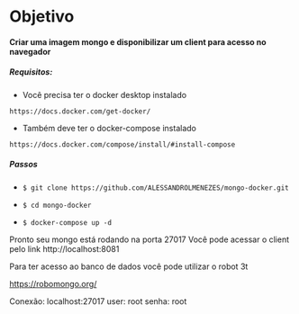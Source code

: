 # Objetivo 
#### Criar uma imagem mongo e disponibilizar um client para acesso no navegador 

##### Requisitos:

- Você precisa ter o docker desktop instalado 

`https://docs.docker.com/get-docker/`

- Também deve ter o docker-compose instalado 

`https://docs.docker.com/compose/install/#install-compose`

##### Passos 

- `$ git clone https://github.com/ALESSANDROLMENEZES/mongo-docker.git`

- `$ cd mongo-docker`

- `$ docker-compose up -d`

Pronto seu mongo está rodando na porta 27017 
Você pode acessar o client pelo link http://localhost:8081

Para ter acesso ao banco de dados você pode utilizar o robot 3t

https://robomongo.org/

Conexão: localhost:27017 
user: root 
senha: root


